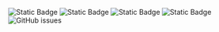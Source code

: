 ![Static Badge](https://img.shields.io/badge/blacklists-61-000000) ![Static Badge](https://img.shields.io/badge/blacklisted-2940004-cc0000) ![Static Badge](https://img.shields.io/badge/whitelisted-2254-00CC00) ![Static Badge](https://img.shields.io/badge/streaming_blacklist-28107-000000) ![GitHub issues](https://img.shields.io/github/issues/fabriziosalmi/blacklists)
